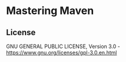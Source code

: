 # Mastering Maven

## License
GNU GENERAL PUBLIC LICENSE, Version 3.0 - https://www.gnu.org/licenses/gpl-3.0.en.html
